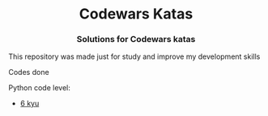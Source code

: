 <h1 align="center">Codewars Katas</h1>

<h3 align="center">
  Solutions for Codewars katas
</h3>
This repository was made just for study and improve my development skills 
<p>Codes done</p>
<p>Python code level:</p>

- [6 kyu](/python/6%20kyu/Questions.md)

 